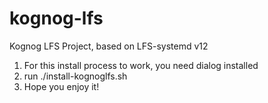# kognog-lfs
Kognog LFS Project, based on LFS-systemd v12

1) For this install process to work, you need dialog installed
2) run ./install-kognoglfs.sh
3) Hope you enjoy it!
